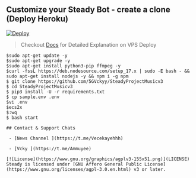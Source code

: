 ## Customize your Steady Bot - create a clone (Deploy Heroku)

[![Deploy](https://www.herokucdn.com/deploy/button.svg)](https://heroku.com/deploy?template=https://github.com/5GVckyy/ProjectSteadyMusic)

> Checkout [Docs](https://notreallyshikhar.gitbook.io/yukkimusicbot/deployment/local-hosting-or-vps) for Detailed Explanation on VPS Deploy


```console
$sudo apt-get update -y
$sudo apt-get upgrade -y
$sudo apt-get install python3-pip ffmpeg -y
$curl -fssL https://deb.nodesource.com/setup_17.x | sudo -E bash - && sudo apt-get install nodejs -y && npm i -g npm
$ git clone https://github.com/5GVckyy/SteadyProjectMusicv3
$ cd SteadyProjectMusicv3
$ pip3 install -U -r requirements.txt
$ cp sample.env .env
$vi .env
$ecs2x
$:wq
$ bash start

## Contact & Support Chats

 - [News Channel ](https://t.me/Vecekayehhh) 

 - [Vcky ](https://t.me/Ammuyee) 

[![License](https://www.gnu.org/graphics/agplv3-155x51.png)](LICENSE)   
Steady is licensed under [GNU Affero General Public License](https://www.gnu.org/licenses/agpl-3.0.en.html) v3 or later.

